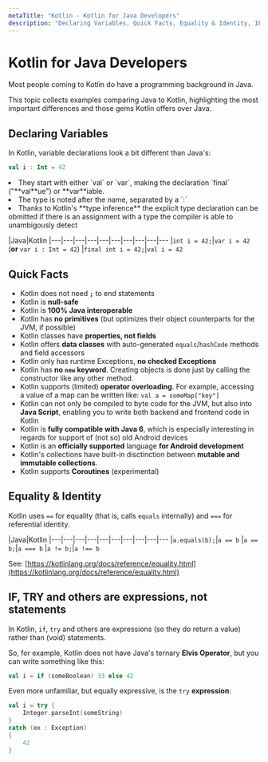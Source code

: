 ```yaml
---
metaTitle: "Kotlin - Kotlin for Java Developers"
description: "Declaring Variables, Quick Facts, Equality & Identity, IF, TRY and others are expressions, not statements"
---
```


# Kotlin for Java Developers


Most people coming to Kotlin do have a programming background in Java.

This topic collects examples comparing Java to Kotlin, highlighting the most important differences and those gems Kotlin offers over Java.



## Declaring Variables


In Kotlin, variable declarations look a bit different than Java's:

```kotlin
val i : Int = 42

```


<li>
They start with either `val` or `var`, making the declaration `final` ("**val**ue") or **var**iable.
</li>
<li>
The type is noted after the name, separated by a `:`
</li>
<li>
Thanks to Kotlin's **type inference** the explicit type declaration can be obmitted if there is an assignment with a type the compiler is able to unambigously detect
</li>

|Java|Kotlin
|---|---|---|---|---|---|---|---|---|---
|`int i = 42;`|`var i = 42` (**or** `var i : Int = 42`)
|`final int i = 42;`|`val i = 42`



## Quick Facts


- Kotlin does not need **`;`** to end statements
- Kotlin is **null-safe**
- Kotlin is **100% Java interoperable**
- Kotlin has **no primitives** (but optimizes their object counterparts for the JVM, if possible)
- Kotlin classes have **properties, not fields**
- Kotlin offers **data classes** with auto-generated `equals`/`hashCode` methods and field accessors
- Kotlin only has runtime Exceptions, **no checked Exceptions**
- Kotlin has **no `new` keyword**. Creating objects is done just by calling the constructor like any other method.
- Kotlin supports (limited) **operator overloading**. For example, accessing a value of a map can be written like: `val a = someMap["key"]`
- Kotlin can not only be compiled to byte code for the JVM, but also into **Java Script**, enabling you to write both backend and frontend code in Kotlin
- Kotlin is **fully compatible with Java 6**, which is especially interesting in regards for support of (not so) old Android devices
- Kotlin is an **officially supported** language **for Android development**
- Kotlin's collections have built-in disctinction between **mutable and immutable collections**.
- Kotlin supports **Coroutines** (experimental)



## Equality & Identity


Kotlin uses `==` for equality (that is, calls `equals` internally) and `===` for referential identity.

|Java|Kotlin
|---|---|---|---|---|---|---|---|---|---
|`a.equals(b);`|`a == b`
|`a == b;`|`a === b`
|`a != b;`|`a !== b`

See: [https://kotlinlang.org/docs/reference/equality.html](https://kotlinlang.org/docs/reference/equality.html)



## IF, TRY and others are expressions, not statements


In Kotlin, `if`, `try` and others are expressions (so they do return a value) rather than (void) statements.

So, for example, Kotlin does not have Java's ternary **Elvis Operator**, but you can write something like this:

```kotlin
val i = if (someBoolean) 33 else 42

```

Even more unfamiliar, but equally expressive, is the `try` **expression**:

```kotlin
val i = try {
    Integer.parseInt(someString)
}
catch (ex : Exception)
{
    42
}

```

